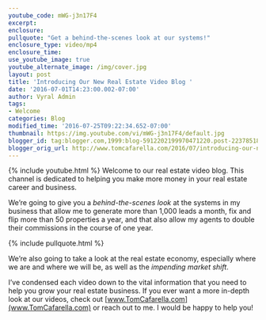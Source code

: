 ```yaml
---
youtube_code: mWG-j3n17F4
excerpt:
enclosure:
pullquote: "Get a behind-the-scenes look at our systems!"
enclosure_type: video/mp4
enclosure_time:
use_youtube_image: true
youtube_alternate_image: /img/cover.jpg
layout: post
title: 'Introducing Our New Real Estate Video Blog '
date: '2016-07-01T14:23:00.002-07:00'
author: Vyral Admin
tags:
- Welcome
categories: Blog
modified_time: '2016-07-25T09:22:34.652-07:00'
thumbnail: https://img.youtube.com/vi/mWG-j3n17F4/default.jpg
blogger_id: tag:blogger.com,1999:blog-5912202199970471220.post-2237851807380844035
blogger_orig_url: http://www.tomcafarella.com/2016/07/introducing-our-new-real-estate-video_1.html
---
```

{% include youtube.html %}
Welcome to our real estate video blog. This channel is dedicated to helping you make more money in your real estate career and business.

We’re going to give you a *behind-the-scenes look* at the systems in my business that allow me to generate more than 1,000 leads a month, fix and flip more than 50 properties a year, and that also allow my agents to double their commissions in the course of one year.

{% include pullquote.html %}

We’re also going to take a look at the real estate economy, especially where we are and where we will be, as well as the *impending market shift*.

I’ve condensed each video down to the vital information that you need to help you grow your real estate business. If you ever want a more in-depth look at our videos, check out [www.TomCafarella.com](www.TomCafarella.com) or reach out to me. I would be happy to help you!
